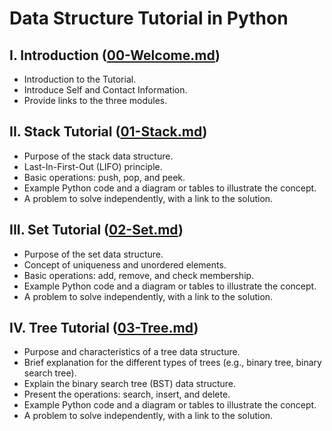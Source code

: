 # Data Structure Tutorial in Python

## I. Introduction ([00-Welcome.md](00-welcome.md))
- Introduction to the Tutorial.
- Introduce Self and Contact Information.
- Provide links to the three modules.

## II. Stack Tutorial ([01-Stack.md](01-tack.md))
- Purpose of the stack data structure.
- Last-In-First-Out (LIFO) principle.
- Basic operations: push, pop, and peek.
- Example Python code and a diagram or tables to illustrate the concept.
- A problem to solve independently, with a link to the solution.

## III. Set Tutorial ([02-Set.md](02-set.md))
- Purpose of the set data structure.
- Concept of uniqueness and unordered elements.
- Basic operations: add, remove, and check membership.
- Example Python code and a diagram or tables to illustrate the concept.
- A problem to solve independently, with a link to the solution.

## IV. Tree Tutorial ([03-Tree.md](03-tree.md))
- Purpose and characteristics of a tree data structure.
- Brief explanation for the different types of trees (e.g., binary tree, binary search tree).
- Explain the binary search tree (BST) data structure.
- Present the operations: search, insert, and delete.
- Example Python code and a diagram or tables to illustrate the concept.
- A problem to solve independently, with a link to the solution.